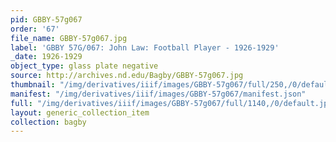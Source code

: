 ```yaml
---
pid: GBBY-57g067
order: '67'
file_name: GBBY-57g067.jpg
label: 'GBBY 57G/067: John Law: Football Player - 1926-1929'
_date: 1926-1929
object_type: glass plate negative
source: http://archives.nd.edu/Bagby/GBBY-57g067.jpg
thumbnail: "/img/derivatives/iiif/images/GBBY-57g067/full/250,/0/default.jpg"
manifest: "/img/derivatives/iiif/images/GBBY-57g067/manifest.json"
full: "/img/derivatives/iiif/images/GBBY-57g067/full/1140,/0/default.jpg"
layout: generic_collection_item
collection: bagby
---
```

